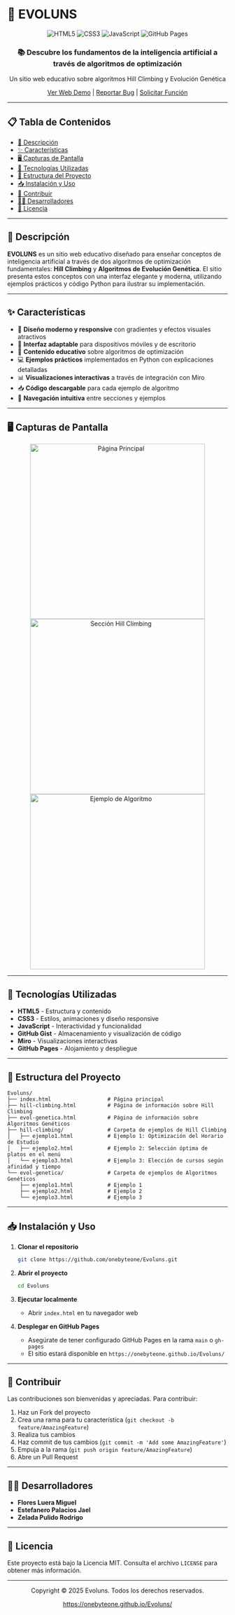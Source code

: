 # 🚀 EVOLUNS

<div align="center">
  <img src="https://img.shields.io/badge/HTML5-E34F26?style=for-the-badge&logo=html5&logoColor=white" alt="HTML5"/>
  <img src="https://img.shields.io/badge/CSS3-1572B6?style=for-the-badge&logo=css3&logoColor=white" alt="CSS3"/>
  <img src="https://img.shields.io/badge/JavaScript-F7DF1E?style=for-the-badge&logo=javascript&logoColor=black" alt="JavaScript"/>
  <img src="https://img.shields.io/badge/GitHub_Pages-100000?style=for-the-badge&logo=github&logoColor=white" alt="GitHub Pages"/>
</div>

<div align="center">
  <h3>📚 Descubre los fundamentos de la inteligencia artificial a través de algoritmos de optimización</h3>
  <p>Un sitio web educativo sobre algoritmos Hill Climbing y Evolución Genética</p>
  
  [Ver Web Demo](https://onebyteone.github.io/Evoluns/) | [Reportar Bug](https://github.com/onebyteone/Evoluns/issues) | [Solicitar Función](https://github.com/onebyteone/Evoluns/issues)
</div>

---

## 📋 Tabla de Contenidos

- [🌟 Descripción](#-descripción)
- [✨ Características](#-características)
- [🖥️ Capturas de Pantalla](#️-capturas-de-pantalla)
- [🔧 Tecnologías Utilizadas](#-tecnologías-utilizadas)
- [📂 Estructura del Proyecto](#-estructura-del-proyecto)
- [📥 Instalación y Uso](#-instalación-y-uso)
- [🤝 Contribuir](#-contribuir)
- [👨‍💻 Desarrolladores](#-desarrolladores)
- [📄 Licencia](#-licencia)

---

## 🌟 Descripción

**EVOLUNS** es un sitio web educativo diseñado para enseñar conceptos de inteligencia artificial a través de dos algoritmos de optimización fundamentales: **Hill Climbing** y **Algoritmos de Evolución Genética**. El sitio presenta estos conceptos con una interfaz elegante y moderna, utilizando ejemplos prácticos y código Python para ilustrar su implementación.

---

## ✨ Características

- 🎨 **Diseño moderno y responsive** con gradientes y efectos visuales atractivos
- 📱 **Interfaz adaptable** para dispositivos móviles y de escritorio
- 🧠 **Contenido educativo** sobre algoritmos de optimización
- 💻 **Ejemplos prácticos** implementados en Python con explicaciones detalladas
- 📊 **Visualizaciones interactivas** a través de integración con Miro
- 📥 **Código descargable** para cada ejemplo de algoritmo
- 🔄 **Navegación intuitiva** entre secciones y ejemplos

---

## 🖥️ Capturas de Pantalla

<div align="center">
  <img src="https://i.imgur.com/Bb565iZ.jpeg" alt="Página Principal" width="400"/>
  <img src="https://i.imgur.com/GSgbXIN.jpeg" alt="Sección Hill Climbing" width="400"/>
</div>

<div align="center">
  <img src="https://i.imgur.com/vp54dFu.jpeg" alt="Ejemplo de Algoritmo" width="400"/>
</div>

---

## 🔧 Tecnologías Utilizadas

- **HTML5** - Estructura y contenido
- **CSS3** - Estilos, animaciones y diseño responsive
- **JavaScript** - Interactividad y funcionalidad
- **GitHub Gist** - Almacenamiento y visualización de código
- **Miro** - Visualizaciones interactivas
- **GitHub Pages** - Alojamiento y despliegue

---

## 📂 Estructura del Proyecto

```
Evoluns/
├── index.html                  # Página principal
├── hill-climbing.html          # Página de información sobre Hill Climbing
├── evol-genetica.html          # Página de información sobre Algoritmos Genéticos
├── hill-climbing/              # Carpeta de ejemplos de Hill Climbing
│   ├── ejemplo1.html           # Ejemplo 1: Optimización del Horario de Estudio
│   ├── ejemplo2.html           # Ejemplo 2: Selección óptima de platos en el menú
│   └── ejemplo3.html           # Ejemplo 3: Elección de cursos según afinidad y tiempo
└── evol-genetica/              # Carpeta de ejemplos de Algoritmos Genéticos
    ├── ejemplo1.html           # Ejemplo 1
    ├── ejemplo2.html           # Ejemplo 2
    └── ejemplo3.html           # Ejemplo 3
```

---

## 📥 Instalación y Uso

1. **Clonar el repositorio**
   ```bash
   git clone https://github.com/onebyteone/Evoluns.git
   ```

2. **Abrir el proyecto**
   ```bash
   cd Evoluns
   ```

3. **Ejecutar localmente**
   - Abrir `index.html` en tu navegador web

4. **Desplegar en GitHub Pages**
   - Asegúrate de tener configurado GitHub Pages en la rama `main` o `gh-pages`
   - El sitio estará disponible en `https://onebyteone.github.io/Evoluns/`

---

## 🤝 Contribuir

Las contribuciones son bienvenidas y apreciadas. Para contribuir:

1. Haz un Fork del proyecto
2. Crea una rama para tu característica (`git checkout -b feature/AmazingFeature`)
3. Realiza tus cambios
4. Haz commit de tus cambios (`git commit -m 'Add some AmazingFeature'`)
5. Empuja a la rama (`git push origin feature/AmazingFeature`)
6. Abre un Pull Request

---

## 👨‍💻 Desarrolladores

- **Flores Luera Miguel**
- **Estefanero Palacios Jael**
- **Zelada Pulido Rodrigo**

---

## 📄 Licencia

Este proyecto está bajo la Licencia MIT. Consulta el archivo `LICENSE` para obtener más información.

---

<div align="center">
  <p>Copyright © 2025 Evoluns. Todos los derechos reservados.</p>
  <a href="https://onebyteone.github.io/Evoluns/">https://onebyteone.github.io/Evoluns/</a>
</div>
